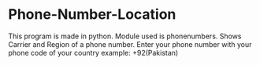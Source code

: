 # Phone-Number-Location
This program is made in python. Module used is phonenumbers. Shows Carrier and Region of a phone number. Enter your phone number with your phone code of your country example: +92(Pakistan)
